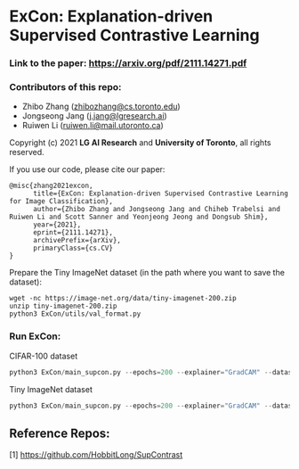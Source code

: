 # ExCon: Explanation-driven Supervised Contrastive Learning

### Link to the paper: https://arxiv.org/pdf/2111.14271.pdf

### Contributors of this repo:
- Zhibo Zhang (zhibozhang@cs.toronto.edu)
- Jongseong Jang (j.jang@lgresearch.ai)
- Ruiwen Li (ruiwen.li@mail.utoronto.ca)

Copyright (c) 2021 **LG AI Research** and **University of Toronto**, all rights reserved.

If you use our code, please cite our paper:
```
@misc{zhang2021excon,
      title={ExCon: Explanation-driven Supervised Contrastive Learning for Image Classification},
      author={Zhibo Zhang and Jongseong Jang and Chiheb Trabelsi and Ruiwen Li and Scott Sanner and Yeonjeong Jeong and Dongsub Shim},
      year={2021},
      eprint={2111.14271},
      archivePrefix={arXiv},
      primaryClass={cs.CV}
}
```

Prepare the Tiny ImageNet dataset (in the path where you want to save the dataset):
```
wget -nc https://image-net.org/data/tiny-imagenet-200.zip
unzip tiny-imagenet-200.zip
python3 ExCon/utils/val_format.py
```

### Run ExCon:
CIFAR-100 dataset
```python
python3 ExCon/main_supcon.py --epochs=200 --explainer="GradCAM" --dataset="cifar100" --batch_size=256 --method="Ex_SupCon" --learning_rate=0.5 --temp=0.1 --cosine --negative_pair=1 --validation=0 --background_anchor=0 --exp_epochs=50
```
Tiny ImageNet dataset
```python
python3 ExCon/main_supcon.py --epochs=200 --explainer="GradCAM" --dataset="ImageNet" --batch_size=128 --method="Ex_SupCon" --learning_rate=0.5 --temp=0.1 --cosine --negative_pair=1 --validation=0 --background_anchor=0 --exp_epochs=0 --data_folder=$PATH_TO_DATASET
```


## Reference Repos:

[1] https://github.com/HobbitLong/SupContrast
